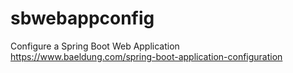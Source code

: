 # sbwebappconfig

Configure a Spring Boot Web Application
https://www.baeldung.com/spring-boot-application-configuration
